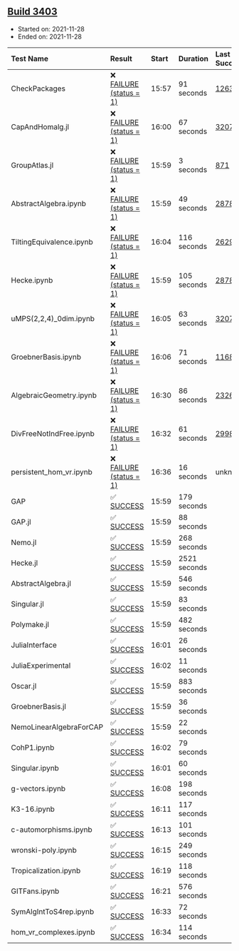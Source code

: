 ## [Build 3403](https://oscarci.mathematik.uni-kl.de/job/oscar-stable/3403/)

* Started on: 2021-11-28
* Ended on: 2021-11-28

| Test Name    | Result | Start | Duration | Last Success | First Failure |
|:-------------|:-------|:------|:---------|:-------------|:--------------|
| CheckPackages | ❌ [FAILURE (status = 1)](https://oscarci.mathematik.uni-kl.de/job/oscar-stable/3403/artifact/logs/build-3403/CheckPackages.log) | 15:57 | 91 seconds | [1263](https://oscarci.mathematik.uni-kl.de/job/oscar-stable/1263/) | [1264](https://oscarci.mathematik.uni-kl.de/job/oscar-stable/1264/) |
| CapAndHomalg.jl | ❌ [FAILURE (status = 1)](https://oscarci.mathematik.uni-kl.de/job/oscar-stable/3403/artifact/logs/build-3403/CapAndHomalg.jl.log) | 16:00 | 67 seconds | [3207](https://oscarci.mathematik.uni-kl.de/job/oscar-stable/3207/) | [3208](https://oscarci.mathematik.uni-kl.de/job/oscar-stable/3208/) |
| GroupAtlas.jl | ❌ [FAILURE (status = 1)](https://oscarci.mathematik.uni-kl.de/job/oscar-stable/3403/artifact/logs/build-3403/GroupAtlas.jl.log) | 15:59 | 3 seconds | [871](https://oscarci.mathematik.uni-kl.de/job/oscar-stable/871/) | [872](https://oscarci.mathematik.uni-kl.de/job/oscar-stable/872/) |
| AbstractAlgebra.ipynb | ❌ [FAILURE (status = 1)](https://oscarci.mathematik.uni-kl.de/job/oscar-stable/3403/artifact/logs/build-3403/AbstractAlgebra.ipynb.log) | 15:59 | 49 seconds | [2878](https://oscarci.mathematik.uni-kl.de/job/oscar-stable/2878/) | [2879](https://oscarci.mathematik.uni-kl.de/job/oscar-stable/2879/) |
| TiltingEquivalence.ipynb | ❌ [FAILURE (status = 1)](https://oscarci.mathematik.uni-kl.de/job/oscar-stable/3403/artifact/logs/build-3403/TiltingEquivalence.ipynb.log) | 16:04 | 116 seconds | [2629](https://oscarci.mathematik.uni-kl.de/job/oscar-stable/2629/) | [2630](https://oscarci.mathematik.uni-kl.de/job/oscar-stable/2630/) |
| Hecke.ipynb | ❌ [FAILURE (status = 1)](https://oscarci.mathematik.uni-kl.de/job/oscar-stable/3403/artifact/logs/build-3403/Hecke.ipynb.log) | 15:59 | 105 seconds | [2878](https://oscarci.mathematik.uni-kl.de/job/oscar-stable/2878/) | [2879](https://oscarci.mathematik.uni-kl.de/job/oscar-stable/2879/) |
| uMPS(2,2,4)_0dim.ipynb | ❌ [FAILURE (status = 1)](https://oscarci.mathematik.uni-kl.de/job/oscar-stable/3403/artifact/logs/build-3403/uMPS-2-2-4-_0dim.ipynb.log) | 16:05 | 63 seconds | [3207](https://oscarci.mathematik.uni-kl.de/job/oscar-stable/3207/) | [3208](https://oscarci.mathematik.uni-kl.de/job/oscar-stable/3208/) |
| GroebnerBasis.ipynb | ❌ [FAILURE (status = 1)](https://oscarci.mathematik.uni-kl.de/job/oscar-stable/3403/artifact/logs/build-3403/GroebnerBasis.ipynb.log) | 16:06 | 71 seconds | [1168](https://oscarci.mathematik.uni-kl.de/job/oscar-stable/1168/) | [1169](https://oscarci.mathematik.uni-kl.de/job/oscar-stable/1169/) |
| AlgebraicGeometry.ipynb | ❌ [FAILURE (status = 1)](https://oscarci.mathematik.uni-kl.de/job/oscar-stable/3403/artifact/logs/build-3403/AlgebraicGeometry.ipynb.log) | 16:30 | 86 seconds | [2326](https://oscarci.mathematik.uni-kl.de/job/oscar-stable/2326/) | [2327](https://oscarci.mathematik.uni-kl.de/job/oscar-stable/2327/) |
| DivFreeNotIndFree.ipynb | ❌ [FAILURE (status = 1)](https://oscarci.mathematik.uni-kl.de/job/oscar-stable/3403/artifact/logs/build-3403/DivFreeNotIndFree.ipynb.log) | 16:32 | 61 seconds | [2998](https://oscarci.mathematik.uni-kl.de/job/oscar-stable/2998/) | [2999](https://oscarci.mathematik.uni-kl.de/job/oscar-stable/2999/) |
| persistent_hom_vr.ipynb | ❌ [FAILURE (status = 1)](https://oscarci.mathematik.uni-kl.de/job/oscar-stable/3403/artifact/logs/build-3403/persistent_hom_vr.ipynb.log) | 16:36 | 16 seconds | unknown | unknown |
| GAP | ✅ [SUCCESS](https://oscarci.mathematik.uni-kl.de/job/oscar-stable/3403/artifact/logs/build-3403/GAP.log) | 15:59 | 179 seconds |  |  |
| GAP.jl | ✅ [SUCCESS](https://oscarci.mathematik.uni-kl.de/job/oscar-stable/3403/artifact/logs/build-3403/GAP.jl.log) | 15:59 | 88 seconds |  |  |
| Nemo.jl | ✅ [SUCCESS](https://oscarci.mathematik.uni-kl.de/job/oscar-stable/3403/artifact/logs/build-3403/Nemo.jl.log) | 15:59 | 268 seconds |  |  |
| Hecke.jl | ✅ [SUCCESS](https://oscarci.mathematik.uni-kl.de/job/oscar-stable/3403/artifact/logs/build-3403/Hecke.jl.log) | 15:59 | 2521 seconds |  |  |
| AbstractAlgebra.jl | ✅ [SUCCESS](https://oscarci.mathematik.uni-kl.de/job/oscar-stable/3403/artifact/logs/build-3403/AbstractAlgebra.jl.log) | 15:59 | 546 seconds |  |  |
| Singular.jl | ✅ [SUCCESS](https://oscarci.mathematik.uni-kl.de/job/oscar-stable/3403/artifact/logs/build-3403/Singular.jl.log) | 15:59 | 83 seconds |  |  |
| Polymake.jl | ✅ [SUCCESS](https://oscarci.mathematik.uni-kl.de/job/oscar-stable/3403/artifact/logs/build-3403/Polymake.jl.log) | 15:59 | 482 seconds |  |  |
| JuliaInterface | ✅ [SUCCESS](https://oscarci.mathematik.uni-kl.de/job/oscar-stable/3403/artifact/logs/build-3403/JuliaInterface.log) | 16:01 | 26 seconds |  |  |
| JuliaExperimental | ✅ [SUCCESS](https://oscarci.mathematik.uni-kl.de/job/oscar-stable/3403/artifact/logs/build-3403/JuliaExperimental.log) | 16:02 | 11 seconds |  |  |
| Oscar.jl | ✅ [SUCCESS](https://oscarci.mathematik.uni-kl.de/job/oscar-stable/3403/artifact/logs/build-3403/Oscar.jl.log) | 15:59 | 883 seconds |  |  |
| GroebnerBasis.jl | ✅ [SUCCESS](https://oscarci.mathematik.uni-kl.de/job/oscar-stable/3403/artifact/logs/build-3403/GroebnerBasis.jl.log) | 15:59 | 36 seconds |  |  |
| NemoLinearAlgebraForCAP | ✅ [SUCCESS](https://oscarci.mathematik.uni-kl.de/job/oscar-stable/3403/artifact/logs/build-3403/NemoLinearAlgebraForCAP.log) | 15:59 | 22 seconds |  |  |
| CohP1.ipynb | ✅ [SUCCESS](https://oscarci.mathematik.uni-kl.de/job/oscar-stable/3403/artifact/logs/build-3403/CohP1.ipynb.log) | 16:02 | 79 seconds |  |  |
| Singular.ipynb | ✅ [SUCCESS](https://oscarci.mathematik.uni-kl.de/job/oscar-stable/3403/artifact/logs/build-3403/Singular.ipynb.log) | 16:01 | 60 seconds |  |  |
| g-vectors.ipynb | ✅ [SUCCESS](https://oscarci.mathematik.uni-kl.de/job/oscar-stable/3403/artifact/logs/build-3403/g-vectors.ipynb.log) | 16:08 | 198 seconds |  |  |
| K3-16.ipynb | ✅ [SUCCESS](https://oscarci.mathematik.uni-kl.de/job/oscar-stable/3403/artifact/logs/build-3403/K3-16.ipynb.log) | 16:11 | 117 seconds |  |  |
| c-automorphisms.ipynb | ✅ [SUCCESS](https://oscarci.mathematik.uni-kl.de/job/oscar-stable/3403/artifact/logs/build-3403/c-automorphisms.ipynb.log) | 16:13 | 101 seconds |  |  |
| wronski-poly.ipynb | ✅ [SUCCESS](https://oscarci.mathematik.uni-kl.de/job/oscar-stable/3403/artifact/logs/build-3403/wronski-poly.ipynb.log) | 16:15 | 249 seconds |  |  |
| Tropicalization.ipynb | ✅ [SUCCESS](https://oscarci.mathematik.uni-kl.de/job/oscar-stable/3403/artifact/logs/build-3403/Tropicalization.ipynb.log) | 16:19 | 118 seconds |  |  |
| GITFans.ipynb | ✅ [SUCCESS](https://oscarci.mathematik.uni-kl.de/job/oscar-stable/3403/artifact/logs/build-3403/GITFans.ipynb.log) | 16:21 | 576 seconds |  |  |
| SymAlgIntToS4rep.ipynb | ✅ [SUCCESS](https://oscarci.mathematik.uni-kl.de/job/oscar-stable/3403/artifact/logs/build-3403/SymAlgIntToS4rep.ipynb.log) | 16:33 | 72 seconds |  |  |
| hom_vr_complexes.ipynb | ✅ [SUCCESS](https://oscarci.mathematik.uni-kl.de/job/oscar-stable/3403/artifact/logs/build-3403/hom_vr_complexes.ipynb.log) | 16:34 | 114 seconds |  |  |
